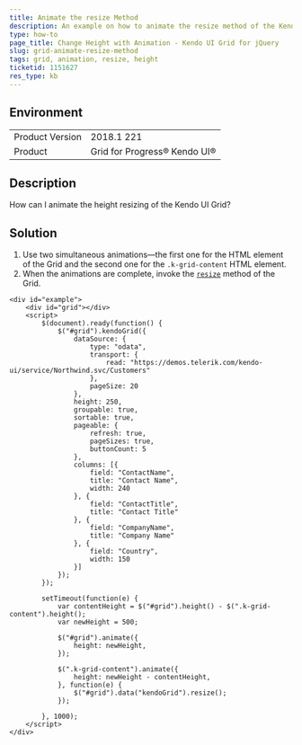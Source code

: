 ```yaml
---
title: Animate the resize Method
description: An example on how to animate the resize method of the Kendo UI Grid.
type: how-to
page_title: Change Height with Animation - Kendo UI Grid for jQuery
slug: grid-animate-resize-method
tags: grid, animation, resize, height
ticketid: 1151627
res_type: kb
---
```


## Environment

<table>
	<tr>
		<td>Product Version</td>
		<td>2018.1 221</td>
	</tr>
	<tr>
		<td>Product</td>
		<td>Grid for Progress® Kendo UI®</td>
	</tr>
</table>

## Description

How can I animate the height resizing of the Kendo UI Grid?

## Solution

1. Use two simultaneous animations&mdash;the first one for the HTML element of the Grid and the second one for the `.k-grid-content` HTML element.
2. When the animations are complete, invoke the [`resize`](https://docs.telerik.com/kendo-ui/api/javascript/ui/widget/methods/resize) method of the Grid.

```dojo
<div id="example">
	<div id="grid"></div>
	<script>
		$(document).ready(function() {
			$("#grid").kendoGrid({
				dataSource: {
					type: "odata",
					transport: {
						read: "https://demos.telerik.com/kendo-ui/service/Northwind.svc/Customers"
					},
					pageSize: 20
				},
				height: 250,
				groupable: true,
				sortable: true,
				pageable: {
					refresh: true,
					pageSizes: true,
					buttonCount: 5
				},
				columns: [{
					field: "ContactName",
					title: "Contact Name",
					width: 240
				}, {
					field: "ContactTitle",
					title: "Contact Title"
				}, {
					field: "CompanyName",
					title: "Company Name"
				}, {
					field: "Country",
					width: 150
				}]
			});
		});

		setTimeout(function(e) {
			var contentHeight = $("#grid").height() - $(".k-grid-content").height();
			var newHeight = 500;

			$("#grid").animate({
				height: newHeight,
			});

			$(".k-grid-content").animate({
				height: newHeight - contentHeight,
			}, function(e) {
				$("#grid").data("kendoGrid").resize();
			});

		}, 1000);
	</script>
</div>
```
